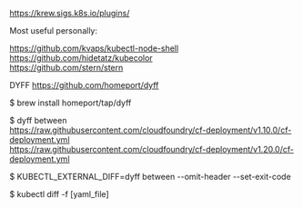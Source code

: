 https://krew.sigs.k8s.io/plugins/

Most useful personally:

https://github.com/kvaps/kubectl-node-shell  
https://github.com/hidetatz/kubecolor  
https://github.com/stern/stern  


DYFF
https://github.com/homeport/dyff

$ brew install homeport/tap/dyff

$ dyff between \
https://raw.githubusercontent.com/cloudfoundry/cf-deployment/v1.10.0/cf-deployment.yml \
https://raw.githubusercontent.com/cloudfoundry/cf-deployment/v1.20.0/cf-deployment.yml

$ KUBECTL_EXTERNAL_DIFF=dyff between --omit-header --set-exit-code

$ kubectl diff -f [yaml_file]